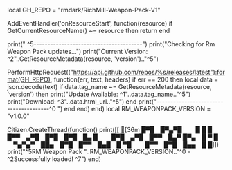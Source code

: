 local GH_REPO = "rmdark/RichMill-Weapon-Pack-V1"

AddEventHandler('onResourceStart', function(resource)
if GetCurrentResourceName() ~= resource then return end

print("
^5---------------------------------------")
print("Checking for Rm Weapon Pack updates...")
print("Current Version: ^2"..GetResourceMetadata(resource, 'version').."^5")

PerformHttpRequest(("https://api.github.com/repos/%s/releases/latest"):format(GH_REPO),
function(err, text, headers)
if err == 200 then
local data = json.decode(text)
if data.tag_name ~= GetResourceMetadata(resource, 'version') then
print("Update Available: ^1"..data.tag_name.."^5")
print("Download: ^3"..data.html_url.."^5")
end
print("---------------------------------------^0
")
end
end)
end)
local RM_WEAPONPACK_VERSION = "v1.0.0"

Citizen.CreateThread(function()
print([[
[36m
█▀█ █▀▄▀█   █ █ █ █▀▀ ▄▀█ █▀█ █▀█ █▄ █   █▀█ ▄▀█ █▀▀ █▄▀
█▀▄ █ ▀ █   ▀▄▀▄▀ ██▄ █▀█ █▀▀ █▄█ █ ▀█   █▀▀ █▀█ █▄▄ █ █]])
print("^5RM Weapon Pack "..RM_WEAPONPACK_VERSION.."^0 - ^2Successfully loaded!
^7")
end)
